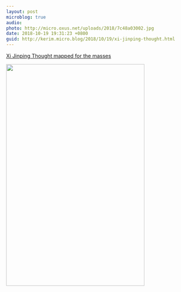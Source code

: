 ```yaml
---
layout: post
microblog: true
audio: 
photo: http://micro.oxus.net/uploads/2018/7c48a03002.jpg
date: 2018-10-19 19:31:23 +0800
guid: http://kerim.micro.blog/2018/10/19/xi-jinping-thought.html
---
```

[Xi Jinping Thought mapped for the masses](https://www.smh.com.au/world/asia/consciously-mystifying-xi-jinping-thought-mapped-for-the-masses-20181018-p50aln.html)

<img src="http://micro.oxus.net/uploads/2018/7c48a03002.jpg" width="375" height="600" />
